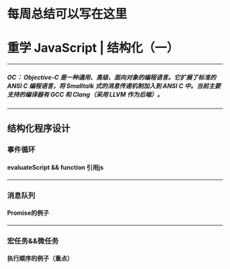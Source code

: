 # 每周总结可以写在这里

# 重学 JavaScript | 结构化（一）
---
##### OC： Objective-C 是一种通用、高级、面向对象的编程语言。它扩展了标准的 ANSI C 编程语言，将 Smalltalk 式的消息传递机制加入到 ANSI C 中。当前主要支持的编译器有 GCC 和 Clang（采用 LLVM 作为后端）。
---

## 结构化程序设计

### 事件循环
#### evaluateScript && function 引用js
---
### 消息队列
#### Promise的例子
---
### 宏任务&&微任务
#### 执行顺序的例子（重点）
